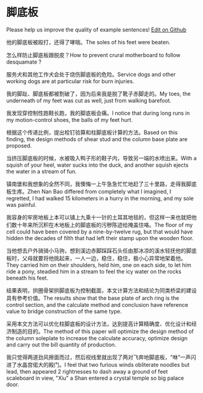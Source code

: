 # 脚底板

Please help us improve the quality of example sentences! [Edit on Github](https://github.com/jiyushe/jiyu-example-sentence-source/blob/main/chinese/jiaodiban.md)

<p><span class="chinese">他的脚底板被殴打，还得了哮喘。</span><span class="english">The soles of his feet were beaten.</span></p>

<p><span class="chinese">怎么样防止脚底板跟脱皮？</span><span class="english">How to prevent crural motherboard to follow desquamate ?</span></p>

<p><span class="chinese">服务犬和其他工作犬会处于烧伤脚底板的危险。</span><span class="english">Service dogs and other working dogs are at particular risk for burn injuries.</span></p>

<p><span class="chinese">我的脚趾、脚底板都被割破了，因为后来我是脱了靴子赤脚走的。</span><span class="english">My toes, the underneath of my feet was cut as well, just from walking barefoot.</span></p>

<p><span class="chinese">我发现穿控制性跑鞋长跑，我的脚底板会痛。</span><span class="english">I notice that during long runs in my motion-control shoes, the balls of my feet hurt.</span></p>

<p><span class="chinese">根据这个传递比例，提出栓钉验算和柱脚底板计算的方法。</span><span class="english">Based on this finding, the design methods of shear stud and the column base plate are proposed.</span></p>

<p><span class="chinese">当挤压脚底板的时候，水被吸入鸭子形的鞋子内，导致另一端的水喷出来。</span><span class="english">With a squish of your heel, water sucks into the duck, and another squish ejects the water in a stream of fun.</span></p>

<p><span class="chinese">镇南堡和我想象的全然不同，我懊悔一上午急急忙忙地赶了三十里路，走得我脚底板生疼。</span><span class="english">Zhen Nan Bao differed from completely what I imagined, I regretted, I had walked 15 kilometers in a hurry in the morning, and my sole was painful.</span></p>

<p><span class="chinese">我容身的牢房地板上本可以铺上九乘十一针的土耳其地毯的，但这样一来也就把他们数十年来所沉积在木地板上的脚底板的污秽陈迹给掩盖住咯。</span><span class="english">The floor of my cell could have been covered by a nine-by-twelve rug, but that would have hidden the decades of filth that had left their stamp upon the wooden floor.</span></p>

<p><span class="chinese">当他想去户外骑骑小马驹，想到溪边赤脚踩踩石头任由那冰凉的溪水轻抚他的脚底板时，父母就要将他挑起来，一人一边，稳住，稳住，极小心异常地架着他。</span><span class="english">They carried him on their shoulders, held him, one on each side, to let him ride a pony, steadied him in a stream to feel the icy water on the rocks beneath his feet.</span></p>

<p><span class="chinese">结果表明，拱圈骨架拱脚底板为控制截面，本文计算方法和结论为同类桥梁的建设具有参考价值。</span><span class="english">The results show that the base plate of arch ring is the control section, and the calculate method and conclusion have reference value to bridge construction of the same type.</span></p>

<p><span class="chinese">采用本文方法可以优化柱脚底板的设计方法，达到提高计算精确度、优化设计和经济制造的目的。</span><span class="english">The method of this paper will optimize the design method of the column soleplate to increase the calculate accuracy, optimize design and carry out the bill quantity of production.</span></p>

<p><span class="chinese">我只觉得两道劲风擦面而过，然后视线里就出现了两对飞奔地脚底板，“咻”一声闪进了水晶宫偌大的殿门。</span><span class="english">I feel that two furious winds obliterate noodles but lead, then appeared 2 rightnesses to dash away a ground of feet scaleboard in view, "Xiu" a Shan entered a crystal temple so big palace door.</span></p>

